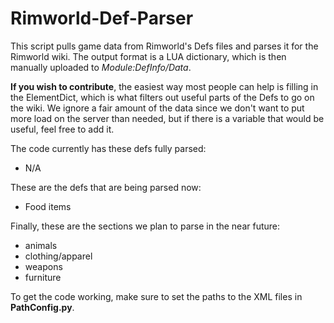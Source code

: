 # Rimworld-Def-Parser
This script pulls game data from Rimworld's Defs files and parses it for the Rimworld wiki.  The output format is a LUA dictionary, which is then manually uploaded to *Module:DefInfo/Data*.  

**If you wish to contribute**, the easiest way most people can help is filling in the ElementDict, which is what filters out useful parts of the Defs to go on the wiki.  We ignore a fair amount of the data since we don't want to put more load on the server than needed, but if there is a variable that would be useful, feel free to add it.  

The code currently has these defs fully parsed:
- N/A

These are the defs that are being parsed now:
- Food items

Finally, these are the sections we plan to parse in the near future:
- animals
- clothing/apparel
- weapons
- furniture

To get the code working, make sure to set the paths to the XML files in **PathConfig.py**.

